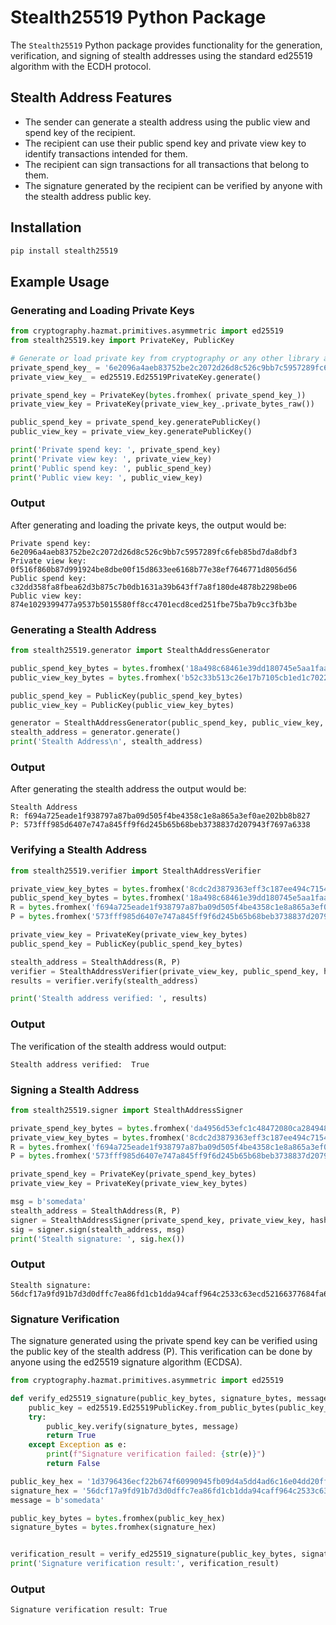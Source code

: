 # Stealth25519 Python Package

The `Stealth25519` Python package provides functionality for the generation, verification, and signing of stealth addresses using the standard ed25519 algorithm with the ECDH protocol.

## Stealth Address Features

- The sender can generate a stealth address using the public view and spend key of the recipient.
- The recipient can use their public spend key and private view key to identify transactions intended for them.
- The recipient can sign transactions for all transactions that belong to them.
- The signature generated by the recipient can be verified by anyone with the stealth address public key.

## Installation

```bash
pip install stealth25519
```

## Example Usage

### Generating and Loading Private Keys

```python
from cryptography.hazmat.primitives.asymmetric import ed25519
from stealth25519.key import PrivateKey, PublicKey

# Generate or load private key from cryptography or any other library as bytes array
private_spend_key_ = '6e2096a4aeb83752be2c2072d26d8c526c9bb7c5957289fc6feb85bd7da8dbf3'
private_view_key_ = ed25519.Ed25519PrivateKey.generate()

private_spend_key = PrivateKey(bytes.fromhex( private_spend_key_))
private_view_key = PrivateKey(private_view_key_.private_bytes_raw())

public_spend_key = private_spend_key.generatePublicKey()
public_view_key = private_view_key.generatePublicKey()

print('Private spend key: ', private_spend_key)
print('Private view key: ', private_view_key)
print('Public spend key: ', public_spend_key)
print('Public view key: ', public_view_key)
```

### Output

After generating and loading the private keys, the output would be:

```plaintext
Private spend key:  6e2096a4aeb83752be2c2072d26d8c526c9bb7c5957289fc6feb85bd7da8dbf3
Private view key:   0f516f860b87d991924be8dbe00f15d8633ee6168b77e38ef7646771d8056d56
Public spend key:   c32dd358fa8fbea62d3b875c7b0db1631a39b643ff7a8f180de4878b2298be06
Public view key:    874e1029399477a9537b5015580ff8cc4701ecd8ced251fbe75ba7b9cc3fb3be
```



### Generating a Stealth Address

```python
from stealth25519.generator import StealthAddressGenerator

public_spend_key_bytes = bytes.fromhex('18a498c68461e39dd180745e5aa1faacbc9b8a5f74a7eb25b5038b66db0a4af6')
public_view_key_bytes = bytes.fromhex('b52c33b513c26e17b7105cb1ed1c7022ef00f3967aaac0ff8bd9d15ccee4d94e')

public_spend_key = PublicKey(public_spend_key_bytes)
public_view_key = PublicKey(public_view_key_bytes)

generator = StealthAddressGenerator(public_spend_key, public_view_key, hash_function = sha512)
stealth_address = generator.generate()
print('Stealth Address\n', stealth_address)
```

### Output

After generating the stealth address the output would be:

```plaintext
Stealth Address
R: f694a725eade1f938797a87ba09d505f4be4358c1e8a865a3ef0ae202bb8b827
P: 573fff985d6407e747a845ff9f6d245b65b68beb3738837d207943f7697a6338
```

### Verifying a Stealth Address

```python
from stealth25519.verifier import StealthAddressVerifier

private_view_key_bytes = bytes.fromhex('8cdc2d3879363eff3c187ee494c7154ac63a4b94c1814488fd46c4f2bafc2239')
public_spend_key_bytes = bytes.fromhex('18a498c68461e39dd180745e5aa1faacbc9b8a5f74a7eb25b5038b66db0a4af6')
R = bytes.fromhex('f694a725eade1f938797a87ba09d505f4be4358c1e8a865a3ef0ae202bb8b827')
P = bytes.fromhex('573fff985d6407e747a845ff9f6d245b65b68beb3738837d207943f7697a6338')

private_view_key = PrivateKey(private_view_key_bytes)
public_spend_key = PublicKey(public_spend_key_bytes)

stealth_address = StealthAddress(R, P)
verifier = StealthAddressVerifier(private_view_key, public_spend_key, hash_function = sha512)
results = verifier.verify(stealth_address)

print('Stealth address verified: ', results)
```

### Output

The verification of the stealth address would output:

```plaintext
Stealth address verified:  True
```

### Signing a Stealth Address

```python
from stealth25519.signer import StealthAddressSigner

private_spend_key_bytes = bytes.fromhex('da4956d53efc1c48472080ca284948399ef5dcb1feb47ebd5017330ca2416c30')
private_view_key_bytes = bytes.fromhex('8cdc2d3879363eff3c187ee494c7154ac63a4b94c1814488fd46c4f2bafc2239')
R = bytes.fromhex('f694a725eade1f938797a87ba09d505f4be4358c1e8a865a3ef0ae202bb8b827')
P = bytes.fromhex('573fff985d6407e747a845ff9f6d245b65b68beb3738837d207943f7697a6338')

private_spend_key = PrivateKey(private_spend_key_bytes)
private_view_key = PrivateKey(private_view_key_bytes)

msg = b'somedata'
stealth_address = StealthAddress(R, P)
signer = StealthAddressSigner(private_spend_key, private_view_key, hash_function = sha512)
sig = signer.sign(stealth_address, msg)
print('Stealth signature: ', sig.hex())

```

### Output
```plaintext
Stealth signature:  56dcf17a9fd91b7d3d0dffc7ea86fd1cb1dda94caff964c2533c63ecd52166377684fa60f2cfe5258f9e5c8247db4e5003a73c1d0fbd42c56f31a7b996089404
```

### Signature Verification
The signature generated using the private spend key can be verified using the public key of the stealth address (P). This verification can be done by anyone using the ed25519 signature algorithm (ECDSA). 

```python
from cryptography.hazmat.primitives.asymmetric import ed25519

def verify_ed25519_signature(public_key_bytes, signature_bytes, message):
    public_key = ed25519.Ed25519PublicKey.from_public_bytes(public_key_bytes)
    try:
        public_key.verify(signature_bytes, message)
        return True
    except Exception as e:
        print(f"Signature verification failed: {str(e)}")
        return False

public_key_hex = '1d3796436ecf22b674f60990945fb09d4a5dd4ad6c16e04dd20ff46e71935fc5'
signature_hex = '56dcf17a9fd91b7d3d0dffc7ea86fd1cb1dda94caff964c2533c63ecd52166377684fa60f2cfe5258f9e5c8247db4e5003a73c1d0fbd42c56f31a7b996089404'
message = b'somedata'

public_key_bytes = bytes.fromhex(public_key_hex)
signature_bytes = bytes.fromhex(signature_hex)


verification_result = verify_ed25519_signature(public_key_bytes, signature_bytes, message)
print('Signature verification result:', verification_result)
```

### Output
```plaintext
Signature verification result: True
```